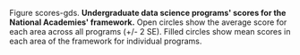 Figure scores-gds. **Undergraduate data science programs' scores for the National Academies' framework.** Open circles show the average score for each area across all programs (+/- 2 SE). Filled circles show mean scores in each area of the framework for individual programs.